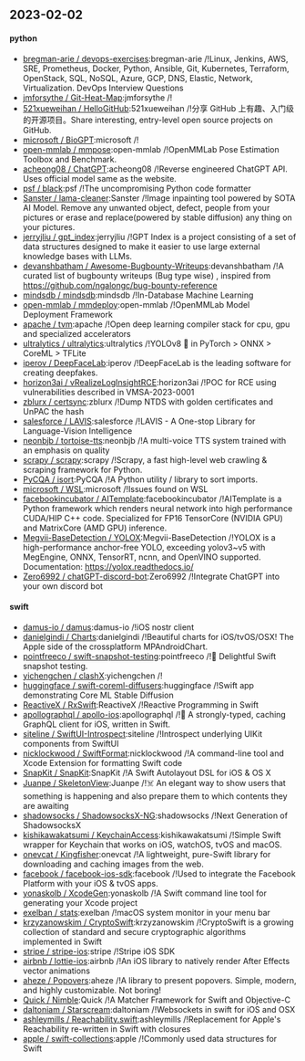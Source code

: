 ## 2023-02-02

#### python
* [bregman-arie / devops-exercises](https://github.com/bregman-arie/devops-exercises):bregman-arie /!Linux, Jenkins, AWS, SRE, Prometheus, Docker, Python, Ansible, Git, Kubernetes, Terraform, OpenStack, SQL, NoSQL, Azure, GCP, DNS, Elastic, Network, Virtualization. DevOps Interview Questions
* [jmforsythe / Git-Heat-Map](https://github.com/jmforsythe/Git-Heat-Map):jmforsythe /!
* [521xueweihan / HelloGitHub](https://github.com/521xueweihan/HelloGitHub):521xueweihan /!分享 GitHub 上有趣、入门级的开源项目。Share interesting, entry-level open source projects on GitHub.
* [microsoft / BioGPT](https://github.com/microsoft/BioGPT):microsoft /!
* [open-mmlab / mmpose](https://github.com/open-mmlab/mmpose):open-mmlab /!OpenMMLab Pose Estimation Toolbox and Benchmark.
* [acheong08 / ChatGPT](https://github.com/acheong08/ChatGPT):acheong08 /!Reverse engineered ChatGPT API. Uses official model same as the website.
* [psf / black](https://github.com/psf/black):psf /!The uncompromising Python code formatter
* [Sanster / lama-cleaner](https://github.com/Sanster/lama-cleaner):Sanster /!Image inpainting tool powered by SOTA AI Model. Remove any unwanted object, defect, people from your pictures or erase and replace(powered by stable diffusion) any thing on your pictures.
* [jerryjliu / gpt_index](https://github.com/jerryjliu/gpt_index):jerryjliu /!GPT Index is a project consisting of a set of data structures designed to make it easier to use large external knowledge bases with LLMs.
* [devanshbatham / Awesome-Bugbounty-Writeups](https://github.com/devanshbatham/Awesome-Bugbounty-Writeups):devanshbatham /!A curated list of bugbounty writeups (Bug type wise) , inspired from https://github.com/ngalongc/bug-bounty-reference
* [mindsdb / mindsdb](https://github.com/mindsdb/mindsdb):mindsdb /!In-Database Machine Learning
* [open-mmlab / mmdeploy](https://github.com/open-mmlab/mmdeploy):open-mmlab /!OpenMMLab Model Deployment Framework
* [apache / tvm](https://github.com/apache/tvm):apache /!Open deep learning compiler stack for cpu, gpu and specialized accelerators
* [ultralytics / ultralytics](https://github.com/ultralytics/ultralytics):ultralytics /!YOLOv8
🚀
in PyTorch > ONNX > CoreML > TFLite
* [iperov / DeepFaceLab](https://github.com/iperov/DeepFaceLab):iperov /!DeepFaceLab is the leading software for creating deepfakes.
* [horizon3ai / vRealizeLogInsightRCE](https://github.com/horizon3ai/vRealizeLogInsightRCE):horizon3ai /!POC for RCE using vulnerabilities described in VMSA-2023-0001
* [zblurx / certsync](https://github.com/zblurx/certsync):zblurx /!Dump NTDS with golden certificates and UnPAC the hash
* [salesforce / LAVIS](https://github.com/salesforce/LAVIS):salesforce /!LAVIS - A One-stop Library for Language-Vision Intelligence
* [neonbjb / tortoise-tts](https://github.com/neonbjb/tortoise-tts):neonbjb /!A multi-voice TTS system trained with an emphasis on quality
* [scrapy / scrapy](https://github.com/scrapy/scrapy):scrapy /!Scrapy, a fast high-level web crawling & scraping framework for Python.
* [PyCQA / isort](https://github.com/PyCQA/isort):PyCQA /!A Python utility / library to sort imports.
* [microsoft / WSL](https://github.com/microsoft/WSL):microsoft /!Issues found on WSL
* [facebookincubator / AITemplate](https://github.com/facebookincubator/AITemplate):facebookincubator /!AITemplate is a Python framework which renders neural network into high performance CUDA/HIP C++ code. Specialized for FP16 TensorCore (NVIDIA GPU) and MatrixCore (AMD GPU) inference.
* [Megvii-BaseDetection / YOLOX](https://github.com/Megvii-BaseDetection/YOLOX):Megvii-BaseDetection /!YOLOX is a high-performance anchor-free YOLO, exceeding yolov3~v5 with MegEngine, ONNX, TensorRT, ncnn, and OpenVINO supported. Documentation: https://yolox.readthedocs.io/
* [Zero6992 / chatGPT-discord-bot](https://github.com/Zero6992/chatGPT-discord-bot):Zero6992 /!Integrate ChatGPT into your own discord bot

#### swift
* [damus-io / damus](https://github.com/damus-io/damus):damus-io /!iOS nostr client
* [danielgindi / Charts](https://github.com/danielgindi/Charts):danielgindi /!Beautiful charts for iOS/tvOS/OSX! The Apple side of the crossplatform MPAndroidChart.
* [pointfreeco / swift-snapshot-testing](https://github.com/pointfreeco/swift-snapshot-testing):pointfreeco /!📸
Delightful Swift snapshot testing.
* [yichengchen / clashX](https://github.com/yichengchen/clashX):yichengchen /!
* [huggingface / swift-coreml-diffusers](https://github.com/huggingface/swift-coreml-diffusers):huggingface /!Swift app demonstrating Core ML Stable Diffusion
* [ReactiveX / RxSwift](https://github.com/ReactiveX/RxSwift):ReactiveX /!Reactive Programming in Swift
* [apollographql / apollo-ios](https://github.com/apollographql/apollo-ios):apollographql /!📱
A strongly-typed, caching GraphQL client for iOS, written in Swift.
* [siteline / SwiftUI-Introspect](https://github.com/siteline/SwiftUI-Introspect):siteline /!Introspect underlying UIKit components from SwiftUI
* [nicklockwood / SwiftFormat](https://github.com/nicklockwood/SwiftFormat):nicklockwood /!A command-line tool and Xcode Extension for formatting Swift code
* [SnapKit / SnapKit](https://github.com/SnapKit/SnapKit):SnapKit /!A Swift Autolayout DSL for iOS & OS X
* [Juanpe / SkeletonView](https://github.com/Juanpe/SkeletonView):Juanpe /!☠️
An elegant way to show users that something is happening and also prepare them to which contents they are awaiting
* [shadowsocks / ShadowsocksX-NG](https://github.com/shadowsocks/ShadowsocksX-NG):shadowsocks /!Next Generation of ShadowsocksX
* [kishikawakatsumi / KeychainAccess](https://github.com/kishikawakatsumi/KeychainAccess):kishikawakatsumi /!Simple Swift wrapper for Keychain that works on iOS, watchOS, tvOS and macOS.
* [onevcat / Kingfisher](https://github.com/onevcat/Kingfisher):onevcat /!A lightweight, pure-Swift library for downloading and caching images from the web.
* [facebook / facebook-ios-sdk](https://github.com/facebook/facebook-ios-sdk):facebook /!Used to integrate the Facebook Platform with your iOS & tvOS apps.
* [yonaskolb / XcodeGen](https://github.com/yonaskolb/XcodeGen):yonaskolb /!A Swift command line tool for generating your Xcode project
* [exelban / stats](https://github.com/exelban/stats):exelban /!macOS system monitor in your menu bar
* [krzyzanowskim / CryptoSwift](https://github.com/krzyzanowskim/CryptoSwift):krzyzanowskim /!CryptoSwift is a growing collection of standard and secure cryptographic algorithms implemented in Swift
* [stripe / stripe-ios](https://github.com/stripe/stripe-ios):stripe /!Stripe iOS SDK
* [airbnb / lottie-ios](https://github.com/airbnb/lottie-ios):airbnb /!An iOS library to natively render After Effects vector animations
* [aheze / Popovers](https://github.com/aheze/Popovers):aheze /!A library to present popovers. Simple, modern, and highly customizable. Not boring!
* [Quick / Nimble](https://github.com/Quick/Nimble):Quick /!A Matcher Framework for Swift and Objective-C
* [daltoniam / Starscream](https://github.com/daltoniam/Starscream):daltoniam /!Websockets in swift for iOS and OSX
* [ashleymills / Reachability.swift](https://github.com/ashleymills/Reachability.swift):ashleymills /!Replacement for Apple's Reachability re-written in Swift with closures
* [apple / swift-collections](https://github.com/apple/swift-collections):apple /!Commonly used data structures for Swift
